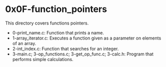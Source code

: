 <h1>0x0F-function_pointers</h1>
<p>This directory covers functions pointers.</p>
<ul>
	<li>0-print_name.c: Function that prints a name.</li>
	<li>1-array_iterator.c: Executes a function given as a parameter on elements of an array.</li>
	<li>2-int_index.c: Function that searches for an integer.</li>
	<li>3-main.c; 3-op_functions.c; 3-get_op_func.c; 3-calc.h: Program that performs simple calculations.</li>
</ul>
